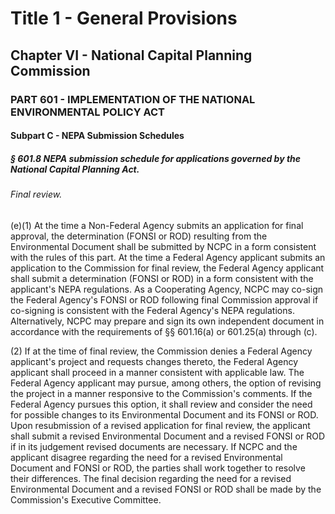 
# Title 1 - General Provisions
## Chapter VI - National Capital Planning Commission
### PART 601 - IMPLEMENTATION OF THE NATIONAL ENVIRONMENTAL POLICY ACT
#### Subpart C - NEPA Submission Schedules
##### § 601.8 NEPA submission schedule for applications governed by the National Capital Planning Act.
###### Final review.

(e)(1) At the time a Non-Federal Agency submits an application for final approval, the determination (FONSI or ROD) resulting from the Environmental Document shall be submitted by NCPC in a form consistent with the rules of this part. At the time a Federal Agency applicant submits an application to the Commission for final review, the Federal Agency applicant shall submit a determination (FONSI or ROD) in a form consistent with the applicant's NEPA regulations. As a Cooperating Agency, NCPC may co-sign the Federal Agency's FONSI or ROD following final Commission approval if co-signing is consistent with the Federal Agency's NEPA regulations. Alternatively, NCPC may prepare and sign its own independent document in accordance with the requirements of §§ 601.16(a) or 601.25(a) through (c).

(2) If at the time of final review, the Commission denies a Federal Agency applicant's project and requests changes thereto, the Federal Agency applicant shall proceed in a manner consistent with applicable law. The Federal Agency applicant may pursue, among others, the option of revising the project in a manner responsive to the Commission's comments. If the Federal Agency pursues this option, it shall review and consider the need for possible changes to its Environmental Document and its FONSI or ROD. Upon resubmission of a revised application for final review, the applicant shall submit a revised Environmental Document and a revised FONSI or ROD if in its judgement revised documents are necessary. If NCPC and the applicant disagree regarding the need for a revised Environmental Document and FONSI or ROD, the parties shall work together to resolve their differences. The final decision regarding the need for a revised Environmental Document and a revised FONSI or ROD shall be made by the Commission's Executive Committee.
